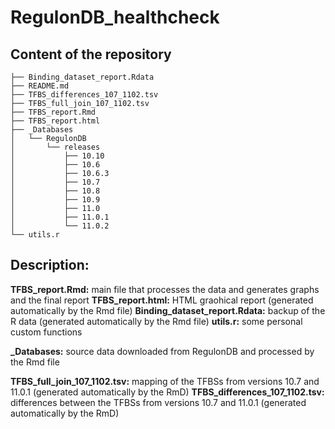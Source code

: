 # RegulonDB_healthcheck

## Content of the repository

```
├── Binding_dataset_report.Rdata
├── README.md
├── TFBS_differences_107_1102.tsv
├── TFBS_full_join_107_1102.tsv
├── TFBS_report.Rmd
├── TFBS_report.html
├── _Databases
│   └── RegulonDB
│       └── releases
│           ├── 10.10
│           ├── 10.6
│           ├── 10.6.3
│           ├── 10.7
│           ├── 10.8
│           ├── 10.9
│           ├── 11.0
│           ├── 11.0.1
│           └── 11.0.2
└── utils.r
```

## Description:


**TFBS_report.Rmd:** main file that processes the data and generates graphs and the final report
**TFBS_report.html:** HTML graohical report (generated automatically by the Rmd file)
**Binding_dataset_report.Rdata:** backup of the R data (generated automatically by the Rmd file)
**utils.r:** some personal custom functions

**_Databases:** source data downloaded from RegulonDB and processed by the Rmd file

**TFBS_full_join_107_1102.tsv:** mapping of the TFBSs from versions 10.7 and 11.0.1 (generated automatically by the RmD)
**TFBS_differences_107_1102.tsv:** differences between the TFBSs from versions 10.7 and 11.0.1 (generated automatically by the RmD)           
